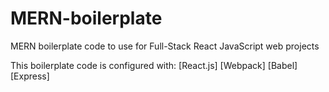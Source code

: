 # MERN-boilerplate
MERN boilerplate code to use for Full-Stack React JavaScript web projects

This boilerplate code is configured with: 
  [React.js]
  [Webpack]
  [Babel]
  [Express]

